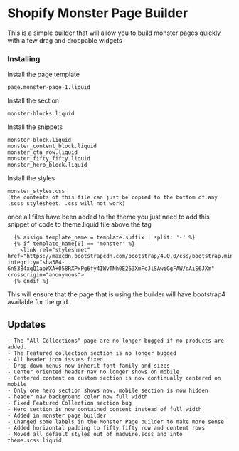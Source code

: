 # Shopify Monster Page Builder

This is a simple builder that will allow you to build monster pages quickly with a few drag and droppable widgets


### Installing

Install the page template

```
page.monster-page-1.liquid
```

Install the section

```
monster-blocks.liquid
```

Install the snippets

```
monster-block.liquid
monster_content_block.liquid
monster_cta_row.liquid
monster_fifty_fifty.liquid
monster_hero_block.liquid
```

Install the styles

```
monster_styles.css
(the contents of this file can just be copied to the bottom of any .scss stylesheet. .css will not work)
```

once all files have been added to the theme you just need to add this snippet of code to theme.liquid file above the </head> tag
```
  {% assign template_name = template.suffix | split: '-' %}
  {% if template_name[0] == 'monster' %}
  	<link rel="stylesheet" href="https://maxcdn.bootstrapcdn.com/bootstrap/4.0.0/css/bootstrap.min.css" integrity="sha384-Gn5384xqQ1aoWXA+058RXPxPg6fy4IWvTNh0E263XmFcJlSAwiGgFAW/dAiS6JXm" crossorigin="anonymous">
  {% endif %}
```
This will ensure that the page that is using the builder will have bootstrap4 available for the grid.

## Updates
````
- The "All Collections" page are no longer bugged if no products are added.
- The Featured collection section is no longer bugged
- All header icon issues fixed
- Drop down menus now inherit font family and sizes
- Center oriented header nav no longer shows on mobile
- Centered content on custom section is now continually centered on mobile
- Only one hero section shows now. mobile section is now hidden
- header nav background color now full width
- Fixed Featured Collection section bug
- Hero section is now contained content instead of full width
- Added in monster page builder
- Changed some labels in the Monster Page builder to make more sense
- Added horizontal padding to fifty fifty row and content rows
- Moved all default styles out of madwire.scss and into theme.scss.liquid
````




